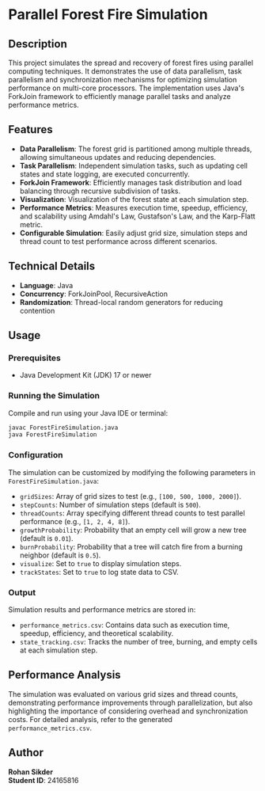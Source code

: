 # Parallel Forest Fire Simulation

## Description
This project simulates the spread and recovery of forest fires using parallel computing techniques. It demonstrates the use of data parallelism, task parallelism and synchronization mechanisms for optimizing simulation performance on multi-core processors. The implementation uses Java's ForkJoin framework to efficiently manage parallel tasks and analyze performance metrics.

## Features
- **Data Parallelism**: The forest grid is partitioned among multiple threads, allowing simultaneous updates and reducing dependencies.
- **Task Parallelism**: Independent simulation tasks, such as updating cell states and state logging, are executed concurrently.
- **ForkJoin Framework**: Efficiently manages task distribution and load balancing through recursive subdivision of tasks.
- **Visualization**: Visualization of the forest state at each simulation step.
- **Performance Metrics**: Measures execution time, speedup, efficiency, and scalability using Amdahl's Law, Gustafson's Law, and the Karp-Flatt metric.
- **Configurable Simulation**: Easily adjust grid size, simulation steps and thread count to test performance across different scenarios.

## Technical Details
- **Language**: Java
- **Concurrency**: ForkJoinPool, RecursiveAction
- **Randomization**: Thread-local random generators for reducing contention

## Usage

### Prerequisites
- Java Development Kit (JDK) 17 or newer

### Running the Simulation
Compile and run using your Java IDE or terminal:

```bash
javac ForestFireSimulation.java
java ForestFireSimulation
```

### Configuration
The simulation can be customized by modifying the following parameters in `ForestFireSimulation.java`:
- `gridSizes`: Array of grid sizes to test (e.g., `[100, 500, 1000, 2000]`).
- `stepCounts`: Number of simulation steps (default is `500`).
- `threadCounts`: Array specifying different thread counts to test parallel performance (e.g., `[1, 2, 4, 8]`).
- `growthProbability`: Probability that an empty cell will grow a new tree (default is `0.01`).
- `burnProbability`: Probability that a tree will catch fire from a burning neighbor (default is `0.5`).
- `visualize`: Set to `true` to display simulation steps.
- `trackStates`: Set to `true` to log state data to CSV.

### Output
Simulation results and performance metrics are stored in:
- `performance_metrics.csv`: Contains data such as execution time, speedup, efficiency, and theoretical scalability.
- `state_tracking.csv`: Tracks the number of tree, burning, and empty cells at each simulation step.

## Performance Analysis
The simulation was evaluated on various grid sizes and thread counts, demonstrating performance improvements through parallelization, but also highlighting the importance of considering overhead and synchronization costs. For detailed analysis, refer to the generated `performance_metrics.csv`.

## Author
**Rohan Sikder**  
**Student ID**: 24165816

